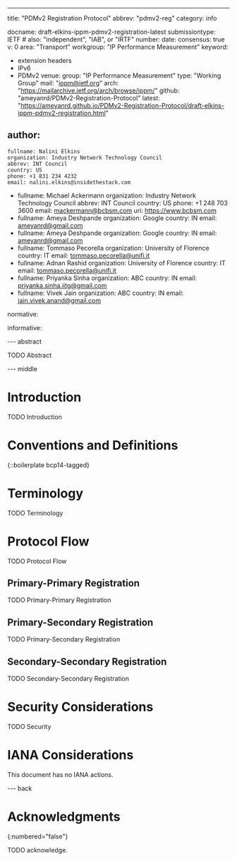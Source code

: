 ---
title: "PDMv2 Registration Protocol"
abbrev: "pdmv2-reg"
category: info

docname: draft-elkins-ippm-pdmv2-registration-latest
submissiontype: IETF  # also: "independent", "IAB", or "IRTF"
number:
date:
consensus: true
v: 0
area: "Transport"
workgroup: "IP Performance Measurement"
keyword:
 - extension headers
 - IPv6
 - PDMv2
venue:
  group: "IP Performance Measurement"
  type: "Working Group"
  mail: "ippm@ietf.org"
  arch: "https://mailarchive.ietf.org/arch/browse/ippm/"
  github: "ameyanrd/PDMv2-Registration-Protocol"
  latest: "https://ameyanrd.github.io/PDMv2-Registration-Protocol/draft-elkins-ippm-pdmv2-registration.html"

author:
 -
    fullname: Nalini Elkins
    organization: Industry Network Technology Council
    abbrev: INT Council
    country: US
    phone: +1 831 234 4232
    email: nalini.elkins@insidethestack.com
 -
    fullname: Michael Ackermann
    organization: Industry Network Technology Council
    abbrev: INT Council
    country: US
    phone: +1 248 703 3600
    email: mackermann@bcbsm.com
    uri: https://www.bcbsm.com
 -
    fullname: Ameya Deshpande
    organization: Google
    country: IN
    email: ameyanrd@gmail.com
 -
    fullname: Ameya Deshpande
    organization: Google
    country: IN
    email: ameyanrd@gmail.com
 -
    fullname: Tommaso Pecorella
    organization: University of Florence
    country: IT
    email: tommaso.pecorella@unifi.it
 -
    fullname: Adnan Rashid
    organization: University of Florence
    country: IT
    email: tommaso.pecorella@unifi.it
 -
    fullname: Priyanka Sinha
    organization: ABC
    country: IN
    email: priyanka.sinha.iitg@gmail.com
 -
    fullname: Vivek Jain
    organization: ABC
    country: IN
    email: jain.vivek.anand@gmail.com

normative:

informative:


--- abstract

TODO Abstract


--- middle

# Introduction

TODO Introduction


# Conventions and Definitions

{::boilerplate bcp14-tagged}

# Terminology


TODO Terminology

# Protocol Flow

TODO Protocol Flow


## Primary-Primary Registration

TODO Primary-Primary Registration


## Primary-Secondary Registration

TODO Primary-Secondary Registration

## Secondary-Secondary Registration

TODO Secondary-Secondary Registration

# Security Considerations

TODO Security


# IANA Considerations

This document has no IANA actions.


--- back

# Acknowledgments
{:numbered="false"}

TODO acknowledge.
